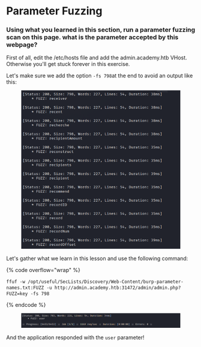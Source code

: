 # Parameter Fuzzing

### Using what you learned in this section, run a parameter fuzzing scan on this page. what is the parameter accepted by this webpage?



First of all, edit the /etc/hosts file and add the admin.academy.htb VHost. Otherwise you'll get stuck forever in this exercise.

Let's make sure we add the option `-fs 798`at the end to avoid an output like this:

<figure><img src="../../../.gitbook/assets/image (3) (1) (1) (1) (1) (1) (1) (1) (1) (1) (1) (1) (1) (1) (1) (1) (1) (1) (1) (1) (1) (1) (1) (1) (1) (1) (1) (1) (1).png" alt=""><figcaption></figcaption></figure>

Let's gather what we learn in this lesson and use the following command:

{% code overflow="wrap" %}
```shell
ffuf -w /opt/useful/SecLists/Discovery/Web-Content/burp-parameter-names.txt:FUZZ -u http://admin.academy.htb:31472/admin/admin.php?FUZZ=key -fs 798
```
{% endcode %}

<figure><img src="../../../.gitbook/assets/image (1) (1) (1) (1) (1) (1) (1) (1) (1) (1) (1) (1) (1) (1) (1) (1) (1) (1) (1) (1) (1) (1) (1) (1) (1) (1) (1) (1) (1) (1) (1) (1) (1) (1) (1) (1) (1) (1) (1).png" alt=""><figcaption></figcaption></figure>

And the application responded with the `user` parameter!
